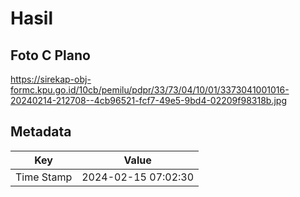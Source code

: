 # Hasil

## Foto C Plano

https://sirekap-obj-formc.kpu.go.id/10cb/pemilu/pdpr/33/73/04/10/01/3373041001016-20240214-212708--4cb96521-fcf7-49e5-9bd4-02209f98318b.jpg


## Metadata

| Key        | Value               |
| ---------- | ------------------- |
| Time Stamp | 2024-02-15 07:02:30 |



